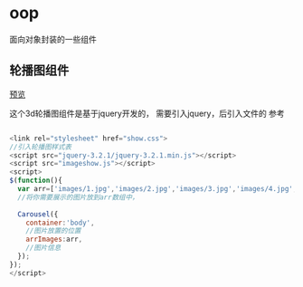 # oop
面向对象封装的一些组件

## 轮播图组件
<a href="http://tclound.com/oop/%E5%B9%BB%E7%81%AF%E7%89%87%E6%8F%92%E4%BB%B6%E5%BC%80%E5%8F%91/show.html">预览</a>

这个3d轮播图组件是基于jquery开发的，
需要引入jquery，后引入文件的
参考
```javascript

<link rel="stylesheet" href="show.css">
//引入轮播图样式表
<script src="jquery-3.2.1/jquery-3.2.1.min.js"></script>
<script src="imageshow.js"></script>
<script>
$(function(){
  var arr=['images/1.jpg','images/2.jpg','images/3.jpg','images/4.jpg',];
  //将你需要展示的图片放到arr数组中，
  
  Carousel({
    container:'body',
    //图片放置的位置
    arrImages:arr,
    //图片信息  
  });
});
</script>

```

## 
